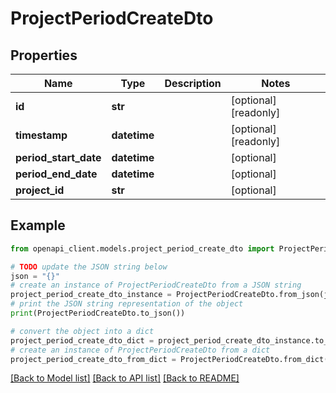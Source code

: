 # ProjectPeriodCreateDto


## Properties

Name | Type | Description | Notes
------------ | ------------- | ------------- | -------------
**id** | **str** |  | [optional] [readonly] 
**timestamp** | **datetime** |  | [optional] [readonly] 
**period_start_date** | **datetime** |  | [optional] 
**period_end_date** | **datetime** |  | [optional] 
**project_id** | **str** |  | [optional] 

## Example

```python
from openapi_client.models.project_period_create_dto import ProjectPeriodCreateDto

# TODO update the JSON string below
json = "{}"
# create an instance of ProjectPeriodCreateDto from a JSON string
project_period_create_dto_instance = ProjectPeriodCreateDto.from_json(json)
# print the JSON string representation of the object
print(ProjectPeriodCreateDto.to_json())

# convert the object into a dict
project_period_create_dto_dict = project_period_create_dto_instance.to_dict()
# create an instance of ProjectPeriodCreateDto from a dict
project_period_create_dto_from_dict = ProjectPeriodCreateDto.from_dict(project_period_create_dto_dict)
```
[[Back to Model list]](../README.md#documentation-for-models) [[Back to API list]](../README.md#documentation-for-api-endpoints) [[Back to README]](../README.md)


